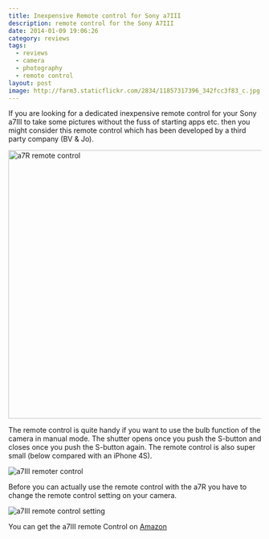 ```yaml
---
title: Inexpensive Remote control for Sony a7III
description: remote control for the Sony A7III
date: 2014-01-09 19:06:26
category: reviews
tags:
  - reviews
  - camera
  - photography
  - remote control
layout: post
image: http://farm3.staticflickr.com/2834/11857317396_342fcc3f83_c.jpg
---
```

If you are looking for a dedicated inexpensive remote control for your Sony a7III to take some pictures without the fuss of starting apps etc. then you might consider this remote control which has been developed by a third party company (BV & Jo).

<img src="http://farm3.staticflickr.com/2834/11857317396_342fcc3f83_c.jpg"  width="800" height="534" alt="a7R remote control">
<br>
<!--more-->

The remote control is quite handy if you want to use the bulb function of the camera in manual mode. The shutter opens once you push the S-button and closes once you push the S-button again. The remote control is also super small (below compared with an iPhone 4S).

<img src="http://farm4.staticflickr.com/3665/11856987894_1ae9f2bfab_c.jpg" alt="a7III remoter control">

Before you can actually use the remote control with the a7R you have to change the remote control setting on your camera.

<img src="http://farm3.staticflickr.com/2829/11856929704_c0e64fb9db_c.jpg" alt="a7III  remote control setting">

You can get the a7III remote Control on <a rel="nofollow" href="http://amzn.to/2vijaJ1" target="_blank" >Amazon</a>
